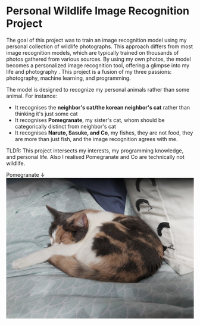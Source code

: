 # Personal Wildlife Image Recognition Project

The goal of this project was to train an image recognition model using my personal collection of wildlife photographs. This approach differs from most image recognition models, which are typically trained on thousands of photos gathered from various sources. By using my own photos, the model becomes a personalized image recognition tool, offering a glimpse into my life and photography . This project is a fusion of my three passions: photography, machine learning, and programming.

The model is designed to recognize my personal animals rather than some animal. For instance:
- It recognises the **neighbor's cat/the korean neighbor's cat** rather than thinking it's just some cat
- It recognises **Pomegranate**, my sister's cat, whom should be categorically distinct from neighbor's cat 
- It recognises **Naruto, Sasuke, and Co**, my fishes, they are not food, they are more than just fish, and the image recognition agrees with me.

TLDR:
This project intersects my interests, my programming knowledge, and personal life.
Also I realised Pomegranate and Co are technically not wildlife.

Pomegranate ↓
![Picture of my sister's cat pomegranate](./PetImages/Pomegranate(properNoun)/20230521_191927.jpg)